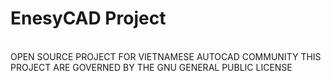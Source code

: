 # EnesyCAD Project
<br>OPEN SOURCE PROJECT FOR VIETNAMESE AUTOCAD COMMUNITY
THIS PROJECT ARE GOVERNED BY THE GNU GENERAL PUBLIC LICENSE
